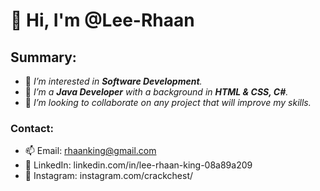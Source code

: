 # 👋 Hi, I'm @Lee-Rhaan
## Summary:
- 👀 _I’m interested in **Software Development**._
- 🌱 _I’m a **Java Developer** with a background in **HTML & CSS, C#**._
- 💞️ _I’m looking to collaborate on any project that will improve my skills._
### Contact:
- 📫 Email: rhaanking@gmail.com
- 👀 LinkedIn: linkedin.com/in/lee-rhaan-king-08a89a209
- 👀 Instagram: instagram.com/crackchest/

<!---
Lee-Rhaan/Lee-Rhaan is a ✨ special ✨ repository because its `README.md` (this file) appears on your GitHub profile.
You can click the Preview link to take a look at your changes.
--->
